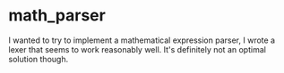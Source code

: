 # math_parser

I wanted to try to implement a mathematical expression parser, I wrote a lexer that seems to work reasonably well. It's definitely not an optimal solution though.
